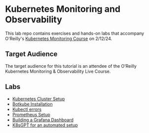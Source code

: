 # Kubernetes Monitoring and Observability

This lab repo contains exercises and hands-on labs that accompany O'Reilly's [Kubernetes Monitoring Course](https://www.oreilly.com/live-events/fundamentals-of-observability-and-monitoring-in-kubernetes/0790145048344/0790145048336/) on 2/12/24.

## Target Audience

The target audience for this tutorial is an attendee of the O'Reilly Kubernetes Monitoring & Observability Live Course.

## Labs

* [Kubernetes Cluster Setup]()
* [Botkube Installation]()
* [Kubectl errors]()
* [Prometheus Setup]()
* [Building a Grafana Dashboard]()
* [K8sGPT for an automated setup]()
